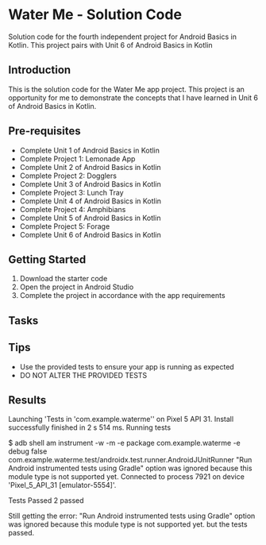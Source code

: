 Water Me - Solution Code
==================================

Solution code for the fourth independent project for Android Basics in Kotlin. This project pairs
with Unit 6 of Android Basics in Kotlin

Introduction
------------

This is the solution code for the Water Me app project. This project is an opportunity for me to
demonstrate the concepts that I have learned in Unit 6 of Android Basics in Kotlin.

Pre-requisites
--------------

- Complete Unit 1 of Android Basics in Kotlin
- Complete Project 1: Lemonade App
- Complete Unit 2 of Android Basics in Kotlin
- Complete Project 2: Dogglers
- Complete Unit 3 of Android Basics in Kotlin
- Complete Project 3: Lunch Tray
- Complete Unit 4 of Android Basics in Kotlin
- Complete Project 4: Amphibians
- Complete Unit 5 of Android Basics in Kotlin
- Complete Project 5: Forage
- Complete Unit 6 of Android Basics in Kotlin

Getting Started
---------------

1. Download the starter code
2. Open the project in Android Studio
3. Complete the project in accordance with the app requirements


Tasks
---------------

Tips
----

- Use the provided tests to ensure your app is running as expected
- DO NOT ALTER THE PROVIDED TESTS


Results
--------

Launching 'Tests in 'com.example.waterme'' on Pixel 5 API 31.
Install successfully finished in 2 s 514 ms.
Running tests

$ adb shell am instrument -w -m    -e package com.example.waterme -e debug false com.example.waterme.test/androidx.test.runner.AndroidJUnitRunner
"Run Android instrumented tests using Gradle" option was ignored because this module type is not supported yet.
Connected to process 7921 on device 'Pixel_5_API_31 [emulator-5554]'.

Tests Passed
2 passed

Still getting the error:
"Run Android instrumented tests using Gradle" option was ignored because this module type is not supported yet.
but the tests passed.